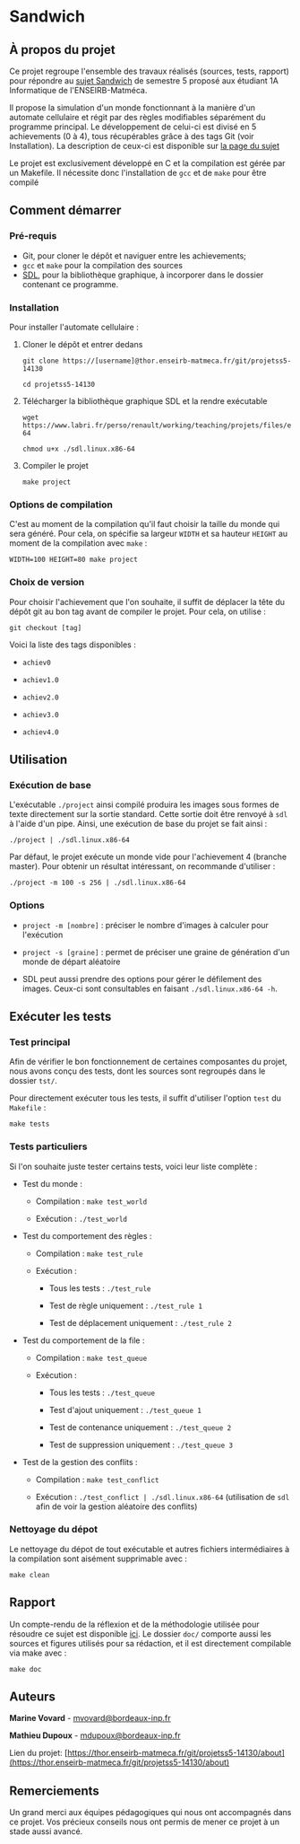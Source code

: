 # Sandwich

## À propos du projet

Ce projet regroupe l'ensemble des travaux réalisés (sources, tests, rapport) pour répondre au [sujet Sandwich](https://www.labri.fr/perso/renault/working/teaching/projets/2021-22-S5-Sandwich.php) de semestre 5 proposé aux étudiant 1A Informatique de l'ENSEIRB-Matméca.

Il propose la simulation d'un monde fonctionnant à la manière d'un automate cellulaire et régit par des règles modifiables séparément du programme principal. Le développement de celui-ci est divisé en 5 achievements (0 à 4), tous récupérables grâce à des tags Git (voir Installation). La description de ceux-ci est disponible sur [la page du sujet](https://www.labri.fr/perso/renault/working/teaching/projets/2021-22-S5-Sandwich.php)

Le projet est exclusivement développé en C et la compilation est gérée par un Makefile. Il nécessite donc l'installation de `gcc` et de `make` pour être compilé

## Comment démarrer

### Pré-requis

* Git, pour cloner le dépôt et naviguer entre les achievements; 
* `gcc` et `make` pour la compilation des sources
* [SDL](https://www.labri.fr/perso/renault/working/teaching/projets/files/exe/sdl.linux.x86-64), pour la bibliothèque graphique, à incorporer dans le dossier contenant ce programme.

### Installation

Pour installer l'automate cellulaire : 

1. Cloner le dépôt et entrer dedans

   ```
   git clone https://[username]@thor.enseirb-matmeca.fr/git/projetss5-14130
   ```

   ```
   cd projetss5-14130
   ```
2. Télécharger la bibliothèque graphique SDL et la rendre exécutable
   
   ```
   wget https://www.labri.fr/perso/renault/working/teaching/projets/files/exe/sdl.linux.x86-64
   ```

   ```
   chmod u+x ./sdl.linux.x86-64
   ```
3. Compiler le projet
   
   ```
   make project
   ```

### Options de compilation

C'est au moment de la compilation qu'il faut choisir la taille du monde qui sera généré. Pour cela, on spécifie sa largeur `WIDTH` et sa hauteur `HEIGHT` au moment de la compilation avec `make` :

```
WIDTH=100 HEIGHT=80 make project
```

### Choix de version

Pour choisir l'achievement que l'on souhaite, il suffit de déplacer la tête du dépôt git au bon tag avant de compiler le projet. Pour cela, on utilise :

```
git checkout [tag]
```

Voici la liste des tags disponibles :

* `achiev0`

* `achiev1.0`

* `achiev2.0`

* `achiev3.0`

* `achiev4.0`

## Utilisation

### Exécution de base

L'exécutable `./project` ainsi compilé produira les images sous formes de texte directement sur la sortie standard. Cette sortie doit être renvoyé à `sdl` à l'aide d'un pipe.
Ainsi, une exécution de base du projet se fait ainsi :

```
./project | ./sdl.linux.x86-64
```

Par défaut, le projet exécute un monde vide pour l'achievement 4 (branche master). Pour obtenir un résultat intéressant, on recommande d'utiliser :

```
./project -m 100 -s 256 | ./sdl.linux.x86-64
```


### Options

* `project -m [nombre]` : préciser le nombre d'images à calculer pour l'exécution

* `project -s [graine]` : permet de préciser une graine de génération d'un monde de départ aléatoire

* SDL peut aussi prendre des options pour gérer le défilement des images. Ceux-ci sont consultables en faisant `./sdl.linux.x86-64 -h`.

## Exécuter les tests

### Test principal

Afin de vérifier le bon fonctionnement de certaines composantes du projet, nous avons conçu des tests, dont les sources sont regroupés dans le dossier `tst/`.

Pour directement exécuter tous les tests, il suffit d'utiliser l'option `test` du `Makefile` :

```
make tests
```

### Tests particuliers

Si l'on souhaite juste tester certains tests, voici leur liste complète :
* Test du monde :
  
  * Compilation : `make test_world`
  
  * Exécution : `./test_world`
  
* Test du comportement des règles :
  
  * Compilation : `make test_rule`
  
  * Exécution :
  
    * Tous les tests : `./test_rule`
  
    * Test de règle uniquement : `./test_rule 1`
  
    * Test de déplacement uniquement : `./test_rule 2`

* Test du comportement de la file :

  * Compilation : `make test_queue`
  
  * Exécution :
  
    * Tous les tests : `./test_queue`
  
    * Test d'ajout uniquement : `./test_queue 1`
  
    * Test de contenance uniquement : `./test_queue 2`
  
    * Test de suppression uniquement : `./test_queue 3`
  
* Test de la gestion des conflits :

  * Compilation : `make test_conflict`
  
  * Exécution : `./test_conflict | ./sdl.linux.x86-64` (utilisation de `sdl` afin de voir la gestion aléatoire des conflits)

### Nettoyage du dépot

Le nettoyage du dépot de tout exécutable et autres fichiers intermédiaires à la compilation sont aisément supprimable avec :

```
make clean
```

## Rapport

Un compte-rendu de la réflexion et de la méthodologie utilisée pour résoudre ce sujet est disponible [ici](https://thor.enseirb-matmeca.fr/git/projetss5-14130/tree/doc/report.pdf). Le dossier `doc/` comporte aussi les sources et figures utilisés pour sa rédaction, et il est directement compilable via make avec :

```
make doc
```

## Auteurs

**Marine Vovard** - mvovard@bordeaux-inp.fr

**Mathieu Dupoux** - mdupoux@bordeaux-inp.fr

Lien du projet: [https://thor.enseirb-matmeca.fr/git/projetss5-14130/about](https://thor.enseirb-matmeca.fr/git/projetss5-14130/about)

## Remerciements

Un grand merci aux équipes pédagogiques qui nous ont accompagnés dans ce projet. Vos précieux conseils nous ont permis de mener ce projet à un stade aussi avancé.